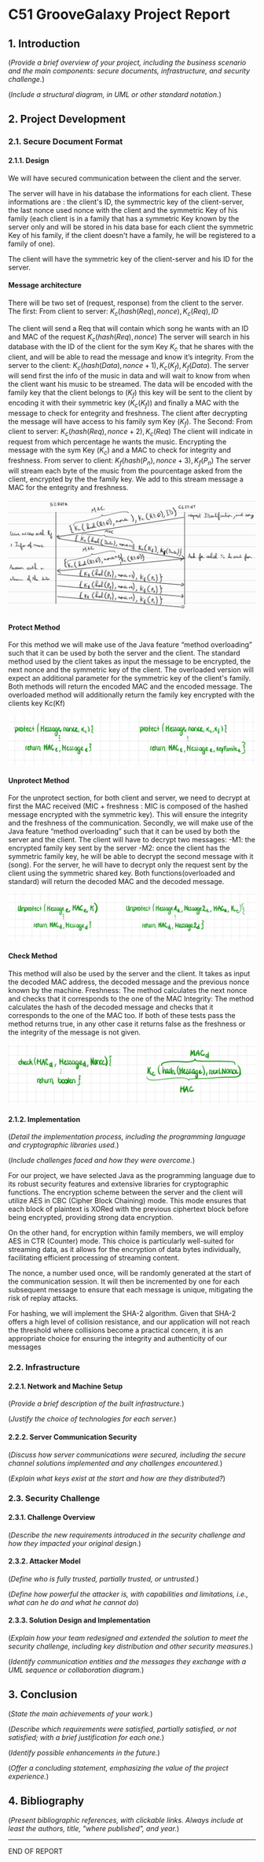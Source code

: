 # C51 GrooveGalaxy Project Report

## 1. Introduction

(_Provide a brief overview of your project, including the business scenario and the main components: secure documents, infrastructure, and security challenge._)

(_Include a structural diagram, in UML or other standard notation._)

## 2. Project Development

### 2.1. Secure Document Format

#### 2.1.1. Design

We will have secured communication between the client and the server. 

The server will have in his database the informations for each client. These informations are : the client's ID, the symmectric key of the client-server, the last nonce used nonce with the client and the symmetric Key of his family (each client is in a family that has a symmetric Key known by the server only and will be stored in his data base for each client the symmetric Key of his family, if the client doesn't have a family, he will be registered to a family of one).

The client will have the symmetric key of the client-server and his ID for the server.
#### Message architecture

There will be two set of (request, response) from the client to the server.
The first:
From client to server: ${K_c(hash(Req), nonce), K_c(Req), ID}$

The client will send a Req that will contain which song he wants with an ID and MAC of the request ${K_c(hash(Req), nonce)}$
The server will search in his database with the ID of the client for the sym Key $K_c$ that he shares with the client, and will be able to read the message and know it’s integrity.
From the server to the client: ${K_c(hash(Data), nonce + 1), K_c(K_f), K_f(Data)}$. 
The server will send first the info of the music in data and will wait to know from when the client want his music to be streamed.
The data will be encoded with the family key that the client belongs to ($K_f$) this key will be sent to the client by encoding it with their symmetric key ($K_c(K_f)$) and finally a MAC 
with the message to check for entegrity and freshness.
The client after decrypting the message will have access to his family sym Key ($K_f$).
The Second:
From client to server: ${K_c(hash(Req), nonce + 2), K_c(Req)}$
The client will indicate in request from which percentage he wants the music.
Encrypting the message with the sym Key ($K_c$) and a MAC to check for integrity and freshness. 
From server to client: ${K_f(hash(P_n), nonce + 3), K_f(P_n)}$
The server will stream each byte of the music from the pourcentage asked from the client, encrypted by the the family key. We add to this stream message a MAC for the entegrity and freshness.

![](img/Structure.jpg)

#### Protect Method

For this method we will make use of the Java feature “method overloading” such that it can be used by both the server and the client. 
The standard method used by the client takes as input the message to be encrypted, the next nonce and the symmetric key of the client. The overloaded version will expect an additional parameter for the symmetric key of the client's family.
Both methods will return the encoded MAC and the encoded message. The overloaded method will additionally return the family key encrypted with the clients key Kc(Kf)

![](img/ProtectMethod.jpeg)

#### Unprotect Method
For the unprotect section, for both client and server, we need to decrypt at first the MAC received (MIC + freshness : MIC is composed of the hashed message encrypted with the symmetric key). This will ensure the integrity and the freshness of the communication.
Secondly, we will make use of the Java feature “method overloading” such that it can be used by both the server and the client. The client will have to decrypt two messages:
-M1: the encrypted family key sent by the server 
-M2: once the client has the symmetric family key, he will be able to decrypt the second message with it (song).
For the server, he will have to decrypt only the request sent by the client using the symmetric shared key. 
Both functions(overloaded and standard) will return the decoded MAC and the decoded message. 

![](img/UnprotectMethod.jpeg)

#### Check Method

This method will also be used by the server and the client. It takes as input the decoded MAC address, the decoded message and the previous nonce known by the machine.
Freshness: The method calculates the next nonce and checks that it corresponds to the one of the MAC 
Integrity: The method calculates the hash of the decoded message and checks that it corresponds to the one of the MAC too.
If both of these tests pass the method returns true, in any other case it returns false as the freshness or the integrity of the message is not given. 

![](img/CheckMethod.jpeg)

#### 2.1.2. Implementation

(_Detail the implementation process, including the programming language and cryptographic libraries used._)

(_Include challenges faced and how they were overcome._)

For our project, we have selected Java as the programming language due to its robust security features and extensive libraries for cryptographic functions. The encryption scheme between the server and the client will utilize AES in CBC (Cipher Block Chaining) mode. This mode ensures that each block of plaintext is XORed with the previous ciphertext block before being encrypted, providing strong data encryption.

On the other hand, for encryption within family members, we will employ AES in CTR (Counter) mode. This choice is particularly well-suited for streaming data, as it allows for the encryption of data bytes individually, facilitating efficient processing of streaming content.

The nonce, a number used once, will be randomly generated at the start of the communication session. It will then be incremented by one for each subsequent message to ensure that each message is unique, mitigating the risk of replay attacks.

For hashing, we will implement the SHA-2 algorithm. Given that SHA-2 offers a high level of collision resistance, and our application will not reach the threshold where collisions become a practical concern, it is an appropriate choice for ensuring the integrity and authenticity of our messages


### 2.2. Infrastructure

#### 2.2.1. Network and Machine Setup

(_Provide a brief description of the built infrastructure._)

(_Justify the choice of technologies for each server._)

#### 2.2.2. Server Communication Security

(_Discuss how server communications were secured, including the secure channel solutions implemented and any challenges encountered._)

(_Explain what keys exist at the start and how are they distributed?_)

### 2.3. Security Challenge

#### 2.3.1. Challenge Overview

(_Describe the new requirements introduced in the security challenge and how they impacted your original design._)

#### 2.3.2. Attacker Model

(_Define who is fully trusted, partially trusted, or untrusted._)

(_Define how powerful the attacker is, with capabilities and limitations, i.e., what can he do and what he cannot do_)

#### 2.3.3. Solution Design and Implementation

(_Explain how your team redesigned and extended the solution to meet the security challenge, including key distribution and other security measures._)

(_Identify communication entities and the messages they exchange with a UML sequence or collaboration diagram._)  

## 3. Conclusion

(_State the main achievements of your work._)

(_Describe which requirements were satisfied, partially satisfied, or not satisfied; with a brief justification for each one._)

(_Identify possible enhancements in the future._)

(_Offer a concluding statement, emphasizing the value of the project experience._)

## 4. Bibliography

(_Present bibliographic references, with clickable links. Always include at least the authors, title, "where published", and year._)

----
END OF REPORT
